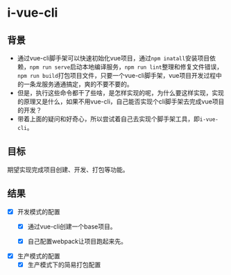 # i-vue-cli

## 背景

-  通过vue-cli脚手架可以快速初始化vue项目，通过`npm inatall`安装项目依赖，`npm run serve`启动本地编译服务，`npm run lint`整理和修复文件错误，`npm run build`打包项目文件，只要一个vue-cli脚手架，vue项目开发过程中的一条龙服务通通搞定，爽的不要不要的。
-  但是，执行这些命令都干了些啥，是怎样实现的呢，为什么要这样实现，实现的原理又是什么，如果不用vue-cli，自己能否实现个cli脚手架去完成vue项目的开发？
-  带着上面的疑问和好奇心，所以尝试着自己去实现个脚手架工具，即`i-vue-cli`。



## 目标

  期望实现完成项目创建、开发、打包等功能。



## 结果

- [x] 开发模式的配置
  - [x] 通过vue-cli创建一个base项目。
  - [x] 自己配置webpack让项目跑起来先。


- [x] 生产模式的配置
  - [x] 生产模式下的简易打包配置
